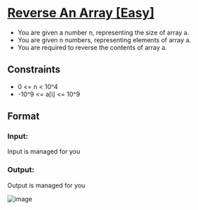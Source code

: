 # [Reverse An Array [Easy]](https://nados.io/question/reverse-an-array)

- You are given a number n, representing the size of array a.
- You are given n numbers, representing elements of array a.
- You are required to reverse the contents of array a.

## Constraints
- 0 <= n < 10^4
- -10^9 <= a[i] <= 10^9

## Format

### Input:
Input is managed for you

### Output:
Output is managed for you

![image](https://user-images.githubusercontent.com/97858274/192742960-efc8d11e-fed7-4d50-8140-9f617f557c17.png)
